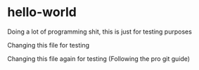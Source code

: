 # hello-world
Doing a lot of programming shit, this is just for testing purposes

Changing this file for testing

Changing this file again for testing (Following the pro git guide)